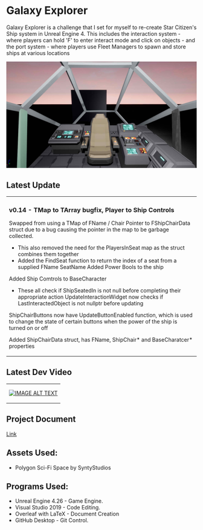 # Galaxy Explorer

Galaxy Explorer is a challenge that I set for myself to re-create Star Citizen's Ship system in Unreal Engine 4.  This includes the interaction system - where players can hold 'F' to enter interact mode and click on objects - and the port system - where players use Fleet Managers to spawn and store ships at various locations

<p align="center">
  <img src="https://github.com/profdambledore/GalaxyExplorer/blob/main/Docs/introImage.jpg" />
</p>

## Latest Update
<table><tr><td valign="center" width="100%">
 
### v0.14 - TMap to TArray bugfix, Player to Ship Controls
Swapped from using a TMap of FName / Chair Pointer to FShipChairData struct due to a bug causing the pointer in the map to be garbage collected.
 - This also removed the need for the PlayersInSeat map as the struct combines them together
 - Added the FindSeat function to return the index of a seat from a supplied FName SeatName
Added Power Bools to the ship

Added Ship Comtrols to BaseCharacter
 - These all check if ShipSeatedIn is not null before completing their appropriate action
UpdateInteractionWidget now checks if LastInteractedObject is not nullptr before updating

ShipChairButtons now have UpdateButtonEnabled function, which is used to change the state of certain buttons when the power of the ship is turned on or off

Added ShipChairData struct, has FName, ShipChair* and BaseCharatcer* properties

</td></tr></tr></table> 

## Latest Dev Video

<table><tr><td valign="center" width="100%">
 
[![IMAGE ALT TEXT](http://img.youtube.com/vi/D7DjRkftFK8/0.jpg)](https://www.youtube.com/watch?v=D7DjRkftFK8 "Ship Doors")

</td></tr></tr></table> 

## Project Document

[Link](https://github.com/profdambledore/GalaxyExplorer/blob/main/Docs/Galaxy_Explorer.pdf)

## Assets Used:
- Polygon Sci-Fi Space by SyntyStudios 

## Programs Used:
- Unreal Engine 4.26 - Game Engine.
- Visual Studio 2019 - Code Editing.
- Overleaf with LaTeX - Document Creation
- GitHub Desktop - Git Control. 
